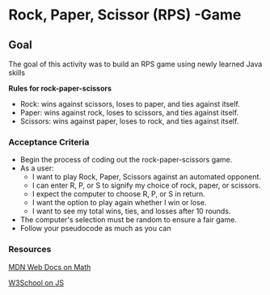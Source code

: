 # Rock, Paper, Scissor (RPS) -Game

## Goal
The goal of this activity was to build an RPS game using newly learned Java skills

**Rules for rock-paper-scissors**

* Rock: wins against scissors, loses to paper, and ties against itself.
* Paper: wins against rock, loses to scissors, and ties against itself.
* Scissors: wins against paper, loses to rock, and ties against itself.

### Acceptance Criteria

* Begin the process of coding out the rock-paper-scissors game.
* As a user:
  * I want to play Rock, Paper, Scissors against an automated opponent.
  * I can enter R, P, or S to signify my choice of rock, paper, or scissors.
  * I expect the computer to choose R, P, or S in return.
  * I want the option to play again whether I win or lose.
  * I want to see my total wins, ties, and losses after 10 rounds.
* The computer's selection must be random to ensure a fair game.
* Follow your pseudocode as much as you can

### Resources

[MDN Web Docs on Math](https://developer.mozilla.org/en-US/docs/Web/JavaScript/Reference/Global_Objects/Math)
  
[W3School on JS]([https://developer.mozilla.org/en-US/docs/Web/JavaScript/Reference/Global_Objects/Math](https://www.w3schools.com/js/default.asp)https://www.w3schools.com/js/default.asp)
